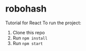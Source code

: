 # robohash
Tutorial for React
To run the project:

1. Clone this repo
2. Run `npm install`
3. Run `npm start`